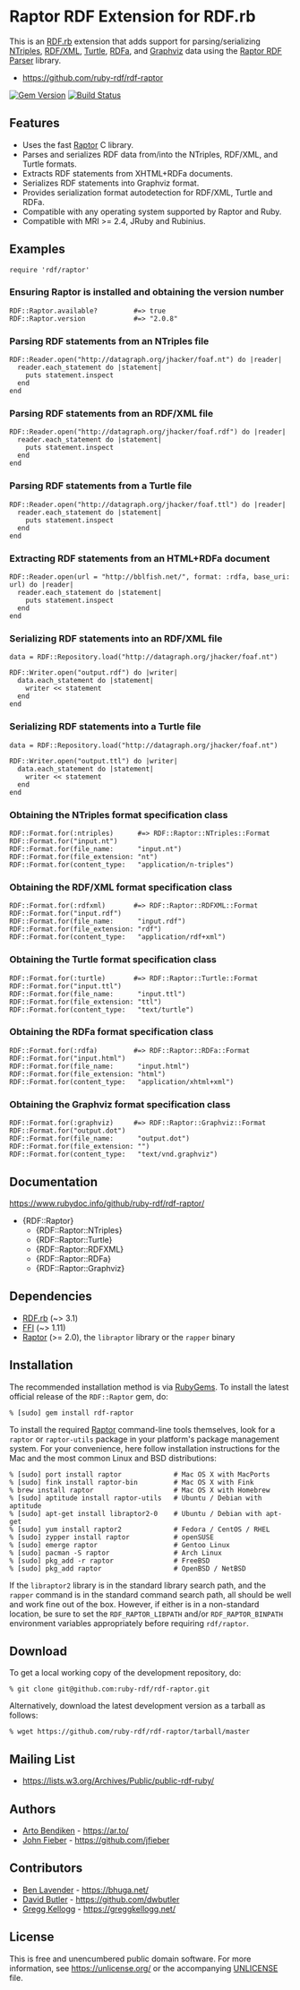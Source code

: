 Raptor RDF Extension for RDF.rb
===================================

This is an [RDF.rb][] extension that adds support for parsing/serializing [NTriples][],
[RDF/XML][], [Turtle][], [RDFa][], and [Graphviz][] data using the [Raptor RDF Parser][Raptor]
library.

* <https://github.com/ruby-rdf/rdf-raptor>

[![Gem Version](https://badge.fury.io/rb/rdf-raptor.png)](https://badge.fury.io/rb/rdf-raptor)
[![Build Status](https://travis-ci.org/ruby-rdf/rdf-raptor.png?branch=master)](https://travis-ci.org/ruby-rdf/rdf-raptor)

Features
--------

* Uses the fast [Raptor][] C library.
* Parses and serializes RDF data from/into the NTriples, RDF/XML, and Turtle formats.
* Extracts RDF statements from XHTML+RDFa documents.
* Serializes RDF statements into Graphviz format.
* Provides serialization format autodetection for RDF/XML, Turtle and RDFa.
* Compatible with any operating system supported by Raptor and Ruby.
* Compatible with MRI >= 2.4, JRuby and Rubinius.

Examples
--------

    require 'rdf/raptor'

### Ensuring Raptor is installed and obtaining the version number

    RDF::Raptor.available?         #=> true
    RDF::Raptor.version            #=> "2.0.8"

### Parsing RDF statements from an NTriples file

    RDF::Reader.open("http://datagraph.org/jhacker/foaf.nt") do |reader|
      reader.each_statement do |statement|
        puts statement.inspect
      end
    end

### Parsing RDF statements from an RDF/XML file

    RDF::Reader.open("http://datagraph.org/jhacker/foaf.rdf") do |reader|
      reader.each_statement do |statement|
        puts statement.inspect
      end
    end

### Parsing RDF statements from a Turtle file

    RDF::Reader.open("http://datagraph.org/jhacker/foaf.ttl") do |reader|
      reader.each_statement do |statement|
        puts statement.inspect
      end
    end

### Extracting RDF statements from an HTML+RDFa document

    RDF::Reader.open(url = "http://bblfish.net/", format: :rdfa, base_uri: url) do |reader|
      reader.each_statement do |statement|
        puts statement.inspect
      end
    end

### Serializing RDF statements into an RDF/XML file

    data = RDF::Repository.load("http://datagraph.org/jhacker/foaf.nt")
    
    RDF::Writer.open("output.rdf") do |writer|
      data.each_statement do |statement|
        writer << statement
      end
    end

### Serializing RDF statements into a Turtle file

    data = RDF::Repository.load("http://datagraph.org/jhacker/foaf.nt")
    
    RDF::Writer.open("output.ttl") do |writer|
      data.each_statement do |statement|
        writer << statement
      end
    end

### Obtaining the NTriples format specification class

    RDF::Format.for(:ntriples)      #=> RDF::Raptor::NTriples::Format
    RDF::Format.for("input.nt")
    RDF::Format.for(file_name:      "input.nt")
    RDF::Format.for(file_extension: "nt")
    RDF::Format.for(content_type:   "application/n-triples")

### Obtaining the RDF/XML format specification class

    RDF::Format.for(:rdfxml)       #=> RDF::Raptor::RDFXML::Format
    RDF::Format.for("input.rdf")
    RDF::Format.for(file_name:      "input.rdf")
    RDF::Format.for(file_extension: "rdf")
    RDF::Format.for(content_type:   "application/rdf+xml")

### Obtaining the Turtle format specification class

    RDF::Format.for(:turtle)       #=> RDF::Raptor::Turtle::Format
    RDF::Format.for("input.ttl")
    RDF::Format.for(file_name:      "input.ttl")
    RDF::Format.for(file_extension: "ttl")
    RDF::Format.for(content_type:   "text/turtle")

### Obtaining the RDFa format specification class

    RDF::Format.for(:rdfa)         #=> RDF::Raptor::RDFa::Format
    RDF::Format.for("input.html")
    RDF::Format.for(file_name:      "input.html")
    RDF::Format.for(file_extension: "html")
    RDF::Format.for(content_type:   "application/xhtml+xml")

### Obtaining the Graphviz format specification class

    RDF::Format.for(:graphviz)     #=> RDF::Raptor::Graphviz::Format
    RDF::Format.for("output.dot")
    RDF::Format.for(file_name:      "output.dot")
    RDF::Format.for(file_extension: "")
    RDF::Format.for(content_type:   "text/vnd.graphviz")

Documentation
-------------

<https://www.rubydoc.info/github/ruby-rdf/rdf-raptor/>

* {RDF::Raptor}
  * {RDF::Raptor::NTriples}
  * {RDF::Raptor::Turtle}
  * {RDF::Raptor::RDFXML}
  * {RDF::Raptor::RDFa}
  * {RDF::Raptor::Graphviz}

Dependencies
------------

* [RDF.rb](https://rubygems.org/gems/rdf) (~> 3.1)
* [FFI](https://rubygems.org/gems/ffi) (~> 1.11)
* [Raptor][] (>= 2.0), the `libraptor` library or the `rapper` binary

Installation
------------

The recommended installation method is via [RubyGems](https://rubygems.org/).
To install the latest official release of the `RDF::Raptor` gem, do:

    % [sudo] gem install rdf-raptor

To install the required [Raptor][] command-line tools themselves, look for a
`raptor` or `raptor-utils` package in your platform's package management
system. For your convenience, here follow installation instructions for the
Mac and the most common Linux and BSD distributions:

    % [sudo] port install raptor             # Mac OS X with MacPorts
    % [sudo] fink install raptor-bin         # Mac OS X with Fink
    % brew install raptor                    # Mac OS X with Homebrew
    % [sudo] aptitude install raptor-utils   # Ubuntu / Debian with aptitude
    % [sudo] apt-get install libraptor2-0    # Ubuntu / Debian with apt-get
    % [sudo] yum install raptor2             # Fedora / CentOS / RHEL
    % [sudo] zypper install raptor           # openSUSE
    % [sudo] emerge raptor                   # Gentoo Linux
    % [sudo] pacman -S raptor                # Arch Linux
    % [sudo] pkg_add -r raptor               # FreeBSD
    % [sudo] pkg_add raptor                  # OpenBSD / NetBSD

If the `libraptor2` library is in the standard library search path, and
the `rapper` command is in the standard command search path, all should
be well and work fine out of the box. However, if either is in a
non-standard location, be sure to set the `RDF_RAPTOR_LIBPATH` and/or
`RDF_RAPTOR_BINPATH` environment variables appropriately before
requiring `rdf/raptor`.

Download
--------

To get a local working copy of the development repository, do:

    % git clone git@github.com:ruby-rdf/rdf-raptor.git

Alternatively, download the latest development version as a tarball as
follows:

    % wget https://github.com/ruby-rdf/rdf-raptor/tarball/master

Mailing List
------------

* <https://lists.w3.org/Archives/Public/public-rdf-ruby/>

Authors
-------

* [Arto Bendiken](https://github.com/artob) - <https://ar.to/>
* [John Fieber](https://github.com/jfieber) - <https://github.com/jfieber>

Contributors
------------

* [Ben Lavender](https://github.com/bhuga) - <https://bhuga.net/>
* [David Butler](https://github.com/dwbutler) - <https://github.com/dwbutler>
* [Gregg Kellogg](https://github.com/gkellogg) - <https://greggkellogg.net/>

License
-------

This is free and unencumbered public domain software. For more information,
see <https://unlicense.org/> or the accompanying [UNLICENSE][] file.

[RDF.rb]:   https://ruby-rdf.github.io/rdf
[NTriples]: https://en.wikipedia.org/wiki/N-Triples
[RDF/XML]:  https://www.w3.org/TR/REC-rdf-syntax/
[Turtle]:   https://en.wikipedia.org/wiki/Turtle_(syntax)
[RDFa]:     https://rdfa.info/
[Graphviz]: https://www.graphviz.org/
[Raptor]:   https://librdf.org/raptor/
[rapper]:   https://librdf.org/raptor/rapper.html
[UNLICENSE]:https://github.com/ruby-rdf/rdf-raptor/blob/master/UNLICENSE
